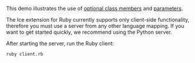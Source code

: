 This demo illustrates the use of [optional class members][1] and
[parameters][2].

The Ice extension for Ruby currently supports only client-side
functionality, therefore you must use a server from any other language
mapping. If you want to get started quickly, we recommend using the
Python server.

After starting the server, run the Ruby client:

```
ruby client.rb
```

[1]: https://doc.zeroc.com/display/Ice37/Optional+Data+Members
[2]: https://doc.zeroc.com/display/Ice37/Ruby+Mapping+for+Operations
